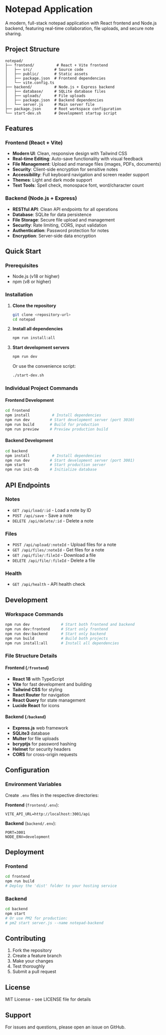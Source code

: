 # Notepad Application

A modern, full-stack notepad application with React frontend and Node.js backend, featuring real-time collaboration, file uploads, and secure note sharing.

## Project Structure

```
notepad/
├── frontend/          # React + Vite frontend
│   ├── src/          # Source code
│   ├── public/       # Static assets
│   ├── package.json  # Frontend dependencies
│   └── vite.config.ts
├── backend/          # Node.js + Express backend
│   ├── database/     # SQLite database files
│   ├── uploads/      # File uploads
│   ├── package.json  # Backend dependencies
│   └── server.js     # Main server file
├── package.json      # Root workspace configuration
└── start-dev.sh      # Development startup script
```

## Features

### Frontend (React + Vite)
- **Modern UI**: Clean, responsive design with Tailwind CSS
- **Real-time Editing**: Auto-save functionality with visual feedback
- **File Management**: Upload and manage files (images, PDFs, documents)
- **Security**: Client-side encryption for sensitive notes
- **Accessibility**: Full keyboard navigation and screen reader support
- **Themes**: Light and dark mode support
- **Text Tools**: Spell check, monospace font, word/character count

### Backend (Node.js + Express)
- **RESTful API**: Clean API endpoints for all operations
- **Database**: SQLite for data persistence
- **File Storage**: Secure file upload and management
- **Security**: Rate limiting, CORS, input validation
- **Authentication**: Password protection for notes
- **Encryption**: Server-side data encryption

## Quick Start

### Prerequisites
- Node.js (v18 or higher)
- npm (v8 or higher)

### Installation

1. **Clone the repository**
   ```bash
   git clone <repository-url>
   cd notepad
   ```

2. **Install all dependencies**
   ```bash
   npm run install:all
   ```

3. **Start development servers**
   ```bash
   npm run dev
   ```

   Or use the convenience script:
   ```bash
   ./start-dev.sh
   ```

### Individual Project Commands

#### Frontend Development
```bash
cd frontend
npm install          # Install dependencies
npm run dev         # Start development server (port 3010)
npm run build       # Build for production
npm run preview     # Preview production build
```

#### Backend Development
```bash
cd backend
npm install          # Install dependencies
npm run dev         # Start development server (port 3001)
npm start           # Start production server
npm run init-db     # Initialize database
```

## API Endpoints

### Notes
- `GET /api/load/:id` - Load a note by ID
- `POST /api/save` - Save a note
- `DELETE /api/delete/:id` - Delete a note

### Files
- `POST /api/upload/:noteId` - Upload files for a note
- `GET /api/files/:noteId` - Get files for a note
- `GET /api/file/:fileId` - Download a file
- `DELETE /api/file/:fileId` - Delete a file

### Health
- `GET /api/health` - API health check

## Development

### Workspace Commands
```bash
npm run dev              # Start both frontend and backend
npm run dev:frontend     # Start only frontend
npm run dev:backend      # Start only backend
npm run build            # Build both projects
npm run install:all      # Install all dependencies
```

### File Structure Details

#### Frontend (`/frontend`)
- **React 18** with TypeScript
- **Vite** for fast development and building
- **Tailwind CSS** for styling
- **React Router** for navigation
- **React Query** for state management
- **Lucide React** for icons

#### Backend (`/backend`)
- **Express.js** web framework
- **SQLite3** database
- **Multer** for file uploads
- **bcryptjs** for password hashing
- **Helmet** for security headers
- **CORS** for cross-origin requests

## Configuration

### Environment Variables
Create `.env` files in the respective directories:

**Frontend** (`frontend/.env`):
```
VITE_API_URL=http://localhost:3001/api
```

**Backend** (`backend/.env`):
```
PORT=3001
NODE_ENV=development
```

## Deployment

### Frontend
```bash
cd frontend
npm run build
# Deploy the 'dist' folder to your hosting service
```

### Backend
```bash
cd backend
npm start
# Or use PM2 for production:
# pm2 start server.js --name notepad-backend
```

## Contributing

1. Fork the repository
2. Create a feature branch
3. Make your changes
4. Test thoroughly
5. Submit a pull request

## License

MIT License - see LICENSE file for details

## Support

For issues and questions, please open an issue on GitHub.